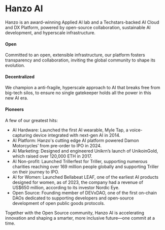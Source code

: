 # Hanzo AI

Hanzo is an award-winning Applied AI lab and a Techstars-backed AI Cloud and DX Platform, powered by open-source collaboration, sustainable AI development, and hyperscale infrastructure.

#### Open
Committed to an open, extensible infrastructure, our platform fosters transparency and collaboration, inviting the global community to shape its evolution.

#### Decentralized
We champion a anti-fragile, hyperscale approach to AI that breaks free from big-tech silos, to ensure no single gatekeeper holds all the power in this new AI era.

#### Pioneers

A few of our greatest hits:

- AI Hardware: Launched the first AI wearable, Myle Tap, a voice-capturing device integrated with next-gen AI in 2014.
- AI Platform: Hanzo's cutting edge AI platform powered Damon Motorcycles’ from pre-order to IPO in 2024.
- AI Marketing: Designed and engineered Unikrn’s launch of UnikoinGold, which raised over 120,000 ETH in 2017.
- AI Non-profit: Launched Trillerfest for Triller, supporting numerous charities reaching over 169 million people globally and supporting Triller on their journey to IPO.
- AI for Women: Launched Bellabeat LEAF, one of the earliest AI products designed for women, as of 2023, the company had a revenue of US$650 million, according to its investor Nordic Eye.
- Open Source: Founding member of DEVxDAO, one of the first on-chain DAOs dedicated to supporting developers and open-source development of open public goods protocols.

Together with the Open Source community, Hanzo AI is accelerating innovation and shaping a smarter, more inclusive future—one commit at a time.
